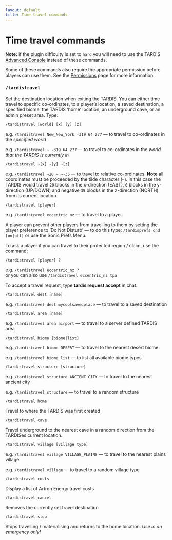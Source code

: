 ```yaml
---
layout: default
title: Time travel commands
---
```


# Time travel commands

**Note:** if the plugin difficulty is set to `hard` you will need to use the
TARDIS [Advanced Console](advanced-console) instead of these commands.

Some of these commands also require the appropriate permission before players can use them. See
the [Permissions](permissions#ttperms) page for more information.

### `/tardistravel`

Set the destination location when exiting the TARDIS. You can either time travel to specific co-ordinates, to a player’s
location, a saved destination, a specified biome, the TARDIS ‘home’ location, an underground cave, or an admin preset
area. Type:

    /tardistravel [world] [x] [y] [z]

e.g. `/tardistravel New_New_York -319 64 277` — to travel to co-ordinates in the _specified world_

e.g. `/tardistravel ~ -319 64 277` — to travel to co-ordinates in the _world that the TARDIS is currently in_

    /tardistravel ~[x] ~[y] ~[z]

e.g. `/tardistravel ~20 ~ ~-35` — to travel to relative co-ordinates. **Note** all coordinates must be proceeded by the
tilde character (`~`). In this case the TARDIS would travel `20` blocks in the x-direction (EAST), `0` blocks in the
y-direction (UP/DOWN) and negative `35` blocks in the z-direction (NORTH) from its current location.

    /tardistravel [player]

e.g. `/tardistravel eccentric_nz` — to travel to a player.

A player can prevent other players from travelling to them by setting the player preference to ‘Do Not Disturb’ — to do
this type: `/tardisprefs dnd [on|off]` or use the Sonic Prefs Menu.

To ask a player if you can travel to their protected region / claim, use the command:

    /tardistravel [player] ?

e.g. `/tardistravel eccentric_nz ?`  
or you can also use `/tardistravel eccentric_nz tpa`

To accept a travel request, type **tardis request accept** in chat.

    /tardistravel dest [name]

e.g. `/tardistravel dest mycoolsavedplace` — to travel to a saved destination

    /tardistravel area [name]

e.g. `/tardistravel area airport` — to travel to a server defined TARDIS area

    /tardistravel biome [biome|list]

e.g. `/tardistravel biome DESERT` — to travel to the nearest desert biome

e.g. `/tardistravel biome list` — to list all available biome types

    /tardistravel structure [structure]

e.g. `/tardistravel structure ANCIENT_CITY` — to travel to the nearest ancient city

e.g. `/tardistravel structure` — to travel to a random structure

    /tardistravel home

Travel to where the TARDIS was first created

    /tardistravel cave

Travel underground to the nearest cave in a random direction from the TARDISes current location.

    /tardistravel village [village type]

e.g. `/tardistravel village VILLAGE_PLAINS` — to travel to the nearest plains village

e.g. `/tardistravel village` — to travel to a random village type

    /tardistravel costs

Display a list of Artron Energy travel costs

    /tardistravel cancel

Removes the currently set travel destination

    /tardistravel stop

Stops travelling / materialising and returns to the home location. _Use in an emergency only!_
